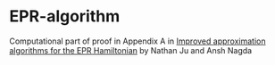 # EPR-algorithm
Computational part of proof in Appendix A in [Improved approximation algorithms for the EPR Hamiltonian](https://arxiv.org/abs/2504.10712) by Nathan Ju and Ansh Nagda
